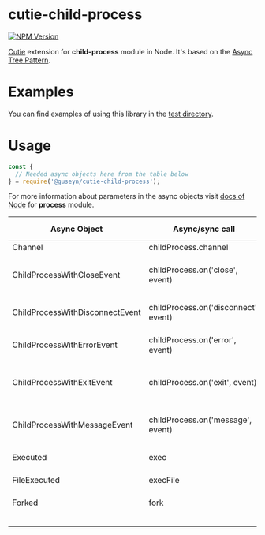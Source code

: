 # cutie-child-process

[![NPM Version][npm-image]][npm-url]

[Cutie](https://github.com/Guseyn/cutie) extension for <b>child-process</b> module in Node. It's based on the [Async Tree Pattern](https://github.com/Guseyn/async-tree-patern/blob/master/Async_Tree_Patern.pdf).

# Examples

You can find examples of using this library in the [test directory](https://github.com/Guseyn/cutie-child-process/tree/master/test).

# Usage

```js
const {
  // Needed async objects here from the table below
} = require('@guseyn/cutie-child-process');
```
For more information about parameters in the async objects visit [docs of Node](https://nodejs.org/en/docs/) for <b>process</b> module.

| Async Object  | Async/sync call | Parameters | Representation result |
| ------------- | ----------------| ---------- | --------------------- |
| Channel | childProcess.channel | childProcess | object\|undefined |
| ChildProcessWithCloseEvent | childProcess.on('close', event) | childProcess, event(Event with definedBody(code, signal)) | childProcess |
| ChildProcessWithDisconnectEvent | childProcess.on('disconnect', event) | childProcess, event(Event with definedBody()) | childProcess |
| ChildProcessWithErrorEvent | childProcess.on('error', event) | childProcess, event(Event with definedBody(error)) | childProcess |
| ChildProcessWithExitEvent | childProcess.on('exit', event) | childProcess, event(Event with definedBody(code, signal)) | childProcess |
| ChildProcessWithMessageEvent | childProcess.on('message', event) | childProcess, event(Event with definedBody(message, sendHandle)) | childProcess |
| Executed | exec | command[, options][, callback] | childProcess |
| FileExecuted | execFile | file[,args][, options][, callback] | childProcess |
| Forked | fork | modulePath[,args][, options] | childProcess |
|||||
|||||
|||||
|||||


[npm-image]: https://img.shields.io/npm/v/@guseyn/cutie-child-process.svg
[npm-url]: https://npmjs.org/package/@guseyn/cutie-child-process
